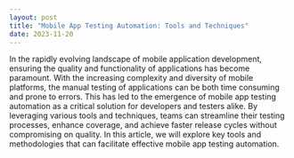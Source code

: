 ```yaml
---
layout: post
title: "Mobile App Testing Automation: Tools and Techniques"
date: 2023-11-20
---
```


In the rapidly evolving landscape of mobile application development, ensuring the quality and functionality of applications has become paramount. With the increasing complexity and diversity of mobile platforms, the manual testing of applications can be both time consuming and prone to errors. This has led to the emergence of mobile app testing automation as a critical solution for developers and testers alike. By leveraging various tools and techniques, teams can streamline their testing processes, enhance coverage, and achieve faster release cycles without compromising on quality. In this article, we will explore key tools and methodologies that can facilitate effective mobile app testing automation.
